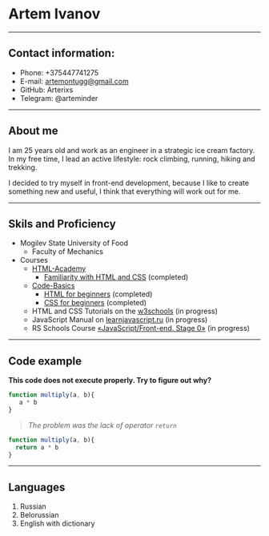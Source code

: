 # Artem Ivanov
***
## Contact information:

* Phone: +375447741275
* E-mail: artemontugg@gmail.com
* GitHub: Arterixs
* Telegram: @arteminder
***
## About me

I am 25 years old and work as an engineer in a strategic ice cream factory. In my free time, I lead an active lifestyle: rock climbing, running, hiking and trekking.

I decided to try myself in front-end development, because I like to create something new and useful, I think that everything will work out for me.
***
## Skils and Proficiency

+ Mogilev State University of Food
   -  Faculty of Mechanics
+ Courses
	-  [HTML-Academy](https://htmlacademy.ru/)
		-  [Familiarity with HTML and CSS](https://htmlacademy.ru/courses/basic-html-css) (completed)
	- [Code-Basics](https://ru.code-basics.com/)
		- [HTML for beginners](https://ru.code-basics.com/languages/html) (completed)
		- [CSS for beginners](https://ru.code-basics.com/languages/css) (completed)
	- HTML and CSS Tutorials on the [w3schools](https://www.w3schools.com/) (in progress)
	- JavaScript Manual on [learnjavascript.ru](https://learn.javascript.ru/) (in progress)
	- RS Schools Course [«JavaScript/Front-end. Stage 0»](https://rs.school/js-stage0/) (in progress)
***
## Code example

__This code does not execute properly. Try to figure out why?__ 

```javascript
function multiply(a, b){
   a * b
}
```
>_The problem was the lack of operator `return`_

```javascript
function multiply(a, b){
  return a * b
}
```
***	
## Languages

1. Russian
2. Belorussian
3. English with dictionary
